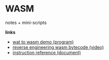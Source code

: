# WASM
notes + mini-scripts
 
**links**

* <a href=https://webassembly.github.io/wabt/demo/wat2wasm/> wat to wasm demo (program) </a>
* <a href=https://youtu.be/19Isc4aW7Ng> reverse engineering wasm bytecode (video) </a>
* <a href= https://github.com/sunfishcode/wasm-reference-manual/blob/master/WebAssembly.md#instruction-descriptions> instruction reference (document) </a>
